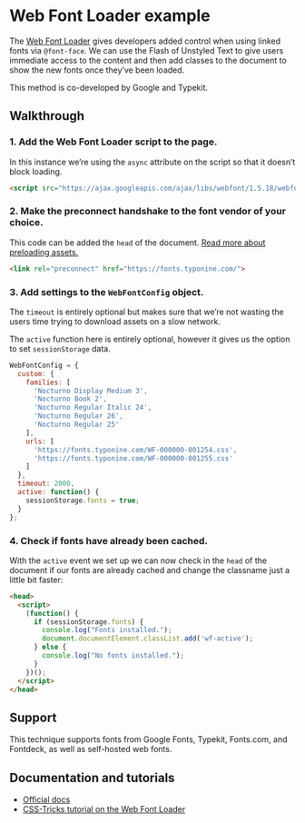 # Web Font Loader example

The [Web Font Loader](https://github.com/typekit/webfontloader) gives developers added control when using linked fonts via `@font-face`. We can use the Flash of Unstyled Text to give users immediate access to the content and then add classes to the document to show the new fonts once they’ve been loaded.

This method is co-developed by Google and Typekit.


## Walkthrough

### 1. Add the Web Font Loader script to the page.

In this instance we’re using the `async` attribute on the script so that it doesn’t block loading.

```html
<script src="https://ajax.googleapis.com/ajax/libs/webfont/1.5.18/webfont.js" async></script>
```



### 2. Make the preconnect handshake to the font vendor of your choice.

This code can be added the `head` of the document. [Read more about preloading assets.](https://css-tricks.com/prefetching-preloading-prebrowsing/)

```html
<link rel="preconnect" href="https://fonts.typonine.com/">
```



### 3. Add settings to the `WebFontConfig` object.

The `timeout` is entirely optional but makes sure that we’re not wasting the users time trying to download assets on a slow network.

The `active` function here is entirely optional, however it gives us the option to set `sessionStorage` data.

```js
WebFontConfig = {
  custom: {
    families: [
      'Nocturno Display Medium 3',
      'Nocturno Book 2',
      'Nocturno Regular Italic 24',
      'Nocturno Regular 26',
      'Nocturno Regular 25'
    ],
    urls: [
      'https://fonts.typonine.com/WF-000000-001254.css',
      'https://fonts.typonine.com/WF-000000-001255.css'
    ]
  },
  timeout: 2000,
  active: function() {
    sessionStorage.fonts = true;
  }
};
```




### 4. Check if fonts have already been cached.

With the `active` event we set up we can now check in the `head` of the document if our fonts are already cached and change the classname just a little bit faster:

```html
<head>
  <script>
    (function() {
      if (sessionStorage.fonts) {
        console.log("Fonts installed.");
        document.documentElement.classList.add('wf-active');
      } else {
        console.log("No fonts installed.");
      }
    })();
  </script>
</head>
```



## Support

This technique supports fonts from Google Fonts, Typekit, Fonts.com, and Fontdeck, as well as self-hosted web fonts.


## Documentation and tutorials

- [Official docs](https://github.com/typekit/webfontloader)
- [CSS-Tricks tutorial on the Web Font Loader](https://css-tricks.com/loading-web-fonts-with-the-web-font-loader/)




